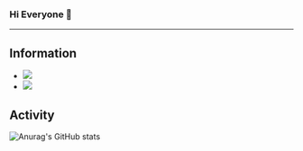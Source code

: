 ### Hi Everyone 👋
<hr>

## Information

- <a href="https://velog.io/@qudgh849" target="_blank"><img src="https://img.shields.io/badge/Blog-20C997?style=flat-square&logo=Velog&logoColor=white"/></a>
- <a href="https://velog.io/@qudgh849" target="_blank"><img src="https://img.shields.io/badge/Mail-EA4335?style=flat-square&logo=Gmail&logoColor=white"/></a>


## Activity
![Anurag's GitHub stats](https://github-readme-stats.vercel.app/api?username=hoBahk&show_icons=true&theme=radical)


<!--
**hoBahk/hoBahk** is a ✨ _special_ ✨ repository because its `README.md` (this file) appears on your GitHub profile.

Here are some ideas to get you started:

- 🔭 I’m currently working on ...
- 🌱 I’m currently learning ...
- 👯 I’m looking to collaborate on ...
- 🤔 I’m looking for help with ...
- 💬 Ask me about ...
- 📫 How to reach me: ...
- 😄 Pronouns: ...
- ⚡ Fun fact: ...
-->
